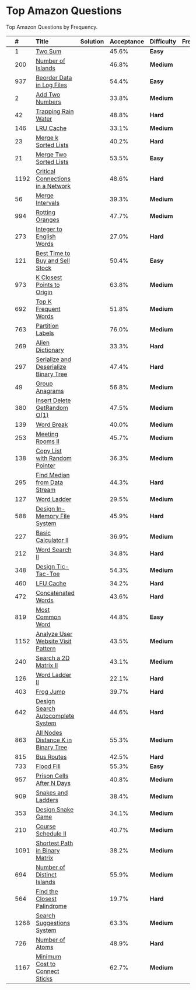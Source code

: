 # Top Amazon Questions

Top Amazon Questions by Frequency.

|      | **#** | **Title**                                                    | **Solution** | **Acceptance** | **Difficulty** | **Frequency** |
| :--- | :---- | :----------------------------------------------------------- | :----------- | :------------- | :------------- | :------------ |
|      | 1     | [Two Sum](https://leetcode.com/problems/two-sum)             |              | 45.6%          | **Easy**       |               |
|      | 200   | [Number of Islands](https://leetcode.com/problems/number-of-islands) |              | 46.8%          | **Medium**     |               |
|      | 937   | [Reorder Data in Log Files](https://leetcode.com/problems/reorder-data-in-log-files) |              | 54.4%          | **Easy**       |               |
|      | 2     | [Add Two Numbers](https://leetcode.com/problems/add-two-numbers) |              | 33.8%          | **Medium**     |               |
|      | 42    | [Trapping Rain Water](https://leetcode.com/problems/trapping-rain-water) |              | 48.8%          | **Hard**       |               |
|      | 146   | [LRU Cache](https://leetcode.com/problems/lru-cache)         |              | 33.1%          | **Medium**     |               |
|      | 23    | [Merge k Sorted Lists](https://leetcode.com/problems/merge-k-sorted-lists) |              | 40.2%          | **Hard**       |               |
|      | 21    | [Merge Two Sorted Lists](https://leetcode.com/problems/merge-two-sorted-lists) |              | 53.5%          | **Easy**       |               |
|      | 1192  | [Critical Connections in a Network](https://leetcode.com/problems/critical-connections-in-a-network) |              | 48.6%          | **Hard**       |               |
|      | 56    | [Merge Intervals](https://leetcode.com/problems/merge-intervals) |              | 39.3%          | **Medium**     |               |
|      | 994   | [Rotting Oranges](https://leetcode.com/problems/rotting-oranges) |              | 47.7%          | **Medium**     |               |
|      | 273   | [Integer to English Words](https://leetcode.com/problems/integer-to-english-words) |              | 27.0%          | **Hard**       |               |
|      | 121   | [Best Time to Buy and Sell Stock](https://leetcode.com/problems/best-time-to-buy-and-sell-stock) |              | 50.4%          | **Easy**       |               |
|      | 973   | [K Closest Points to Origin](https://leetcode.com/problems/k-closest-points-to-origin) |              | 63.8%          | **Medium**     |               |
|      | 692   | [Top K Frequent Words](https://leetcode.com/problems/top-k-frequent-words) |              | 51.8%          | **Medium**     |               |
|      | 763   | [Partition Labels](https://leetcode.com/problems/partition-labels) |              | 76.0%          | **Medium**     |               |
|      | 269   | [Alien Dictionary](https://leetcode.com/problems/alien-dictionary) |              | 33.3%          | **Hard**       |               |
|      | 297   | [Serialize and Deserialize Binary Tree](https://leetcode.com/problems/serialize-and-deserialize-binary-tree) |              | 47.4%          | **Hard**       |               |
|      | 49    | [Group Anagrams](https://leetcode.com/problems/group-anagrams) |              | 56.8%          | **Medium**     |               |
|      | 380   | [Insert Delete GetRandom O(1)](https://leetcode.com/problems/insert-delete-getrandom-o1) |              | 47.5%          | **Medium**     |               |
|      | 139   | [Word Break](https://leetcode.com/problems/word-break)       |              | 40.0%          | **Medium**     |               |
|      | 253   | [Meeting Rooms II](https://leetcode.com/problems/meeting-rooms-ii) |              | 45.7%          | **Medium**     |               |
|      | 138   | [Copy List with Random Pointer](https://leetcode.com/problems/copy-list-with-random-pointer) |              | 36.3%          | **Medium**     |               |
|      | 295   | [Find Median from Data Stream](https://leetcode.com/problems/find-median-from-data-stream) |              | 44.3%          | **Hard**       |               |
|      | 127   | [Word Ladder](https://leetcode.com/problems/word-ladder)     |              | 29.5%          | **Medium**     |               |
|      | 588   | [Design In-Memory File System](https://leetcode.com/problems/design-in-memory-file-system) |              | 45.9%          | **Hard**       |               |
|      | 227   | [Basic Calculator II](https://leetcode.com/problems/basic-calculator-ii) |              | 36.9%          | **Medium**     |               |
|      | 212   | [Word Search II](https://leetcode.com/problems/word-search-ii) |              | 34.8%          | **Hard**       |               |
|      | 348   | [Design Tic-Tac-Toe](https://leetcode.com/problems/design-tic-tac-toe) |              | 54.3%          | **Medium**     |               |
|      | 460   | [LFU Cache](https://leetcode.com/problems/lfu-cache)         |              | 34.2%          | **Hard**       |               |
|      | 472   | [Concatenated Words](https://leetcode.com/problems/concatenated-words) |              | 43.6%          | **Hard**       |               |
|      | 819   | [Most Common Word](https://leetcode.com/problems/most-common-word) |              | 44.8%          | **Easy**       |               |
|      | 1152  | [Analyze User Website Visit Pattern](https://leetcode.com/problems/analyze-user-website-visit-pattern) |              | 43.5%          | **Medium**     |               |
|      | 240   | [Search a 2D Matrix II](https://leetcode.com/problems/search-a-2d-matrix-ii) |              | 43.1%          | **Medium**     |               |
|      | 126   | [Word Ladder II](https://leetcode.com/problems/word-ladder-ii) |              | 22.1%          | **Hard**       |               |
|      | 403   | [Frog Jump](https://leetcode.com/problems/frog-jump)         |              | 39.7%          | **Hard**       |               |
|      | 642   | [Design Search Autocomplete System](https://leetcode.com/problems/design-search-autocomplete-system) |              | 44.6%          | **Hard**       |               |
|      | 863   | [All Nodes Distance K in Binary Tree](https://leetcode.com/problems/all-nodes-distance-k-in-binary-tree) |              | 55.3%          | **Medium**     |               |
|      | 815   | [Bus Routes](https://leetcode.com/problems/bus-routes)       |              | 42.5%          | **Hard**       |               |
|      | 733   | [Flood Fill](https://leetcode.com/problems/flood-fill)       |              | 55.3%          | **Easy**       |               |
|      | 957   | [Prison Cells After N Days](https://leetcode.com/problems/prison-cells-after-n-days) |              | 40.8%          | **Medium**     |               |
|      | 909   | [Snakes and Ladders](https://leetcode.com/problems/snakes-and-ladders) |              | 38.4%          | **Medium**     |               |
|      | 353   | [Design Snake Game](https://leetcode.com/problems/design-snake-game) |              | 34.1%          | **Medium**     |               |
|      | 210   | [Course Schedule II](https://leetcode.com/problems/course-schedule-ii) |              | 40.7%          | **Medium**     |               |
|      | 1091  | [Shortest Path in Binary Matrix](https://leetcode.com/problems/shortest-path-in-binary-matrix) |              | 38.2%          | **Medium**     |               |
|      | 694   | [Number of Distinct Islands](https://leetcode.com/problems/number-of-distinct-islands) |              | 55.9%          | **Medium**     |               |
|      | 564   | [Find the Closest Palindrome](https://leetcode.com/problems/find-the-closest-palindrome) |              | 19.7%          | **Hard**       |               |
|      | 1268  | [Search Suggestions System](https://leetcode.com/problems/search-suggestions-system) |              | 63.3%          | **Medium**     |               |
|      | 726   | [Number of Atoms](https://leetcode.com/problems/number-of-atoms) |              | 48.9%          | **Hard**       |               |
|      | 1167  | [Minimum Cost to Connect Sticks](https://leetcode.com/problems/minimum-cost-to-connect-sticks) |              | 62.7%          | **Medium**     |               |